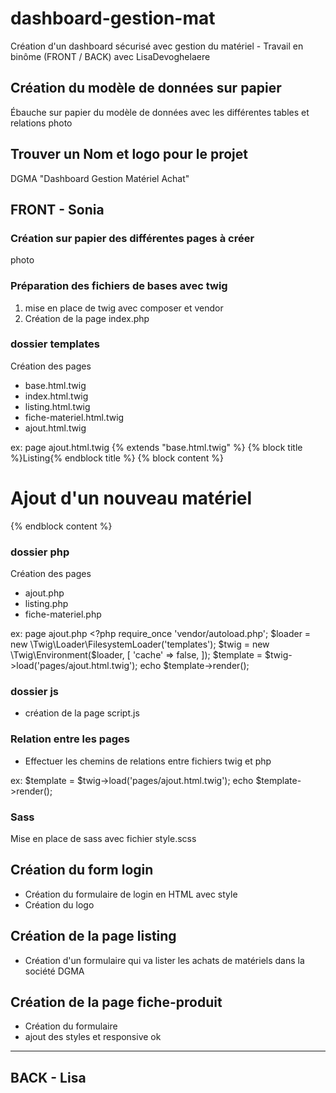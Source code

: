 # dashboard-gestion-mat
Création d'un dashboard sécurisé avec gestion du matériel - Travail en binôme (FRONT / BACK) avec LisaDevoghelaere

## Création du modèle de données sur papier
Ébauche sur papier du modèle de données avec les différentes tables et relations
photo

## Trouver un Nom et logo pour le projet
DGMA "Dashboard Gestion Matériel Achat"

## FRONT - Sonia

### Création sur papier des différentes pages à créer
photo

### Préparation des fichiers de bases avec twig
1. mise en place de twig avec composer et vendor
2. Création de la page index.php

### dossier templates
Création des pages
* base.html.twig
* index.html.twig
* listing.html.twig
* fiche-materiel.html.twig
* ajout.html.twig

ex: page ajout.html.twig
    {% extends "base.html.twig" %}
    {% block title %}Listing{% endblock title %}
    {% block content %}
        <h1>Ajout d'un nouveau matériel</h1>
    {% endblock content %}

### dossier php
Création des pages
* ajout.php
* listing.php
* fiche-materiel.php

ex: page ajout.php
    <?php 
    require_once 'vendor/autoload.php';
    $loader = new \Twig\Loader\FilesystemLoader('templates');
    $twig = new \Twig\Environment($loader, [
        'cache' => false,
    ]);
    $template = $twig->load('pages/ajout.html.twig');
    echo $template->render();

### dossier js
* création de la page script.js

### Relation entre les pages 
* Effectuer les chemins de relations entre fichiers twig et php 

ex: 
    $template = $twig->load('pages/ajout.html.twig');
    echo $template->render();

### Sass
Mise en place de sass avec fichier style.scss

## Création du form login
* Création du formulaire de login en HTML avec style 
* Création du logo

## Création de la page listing
* Création d'un formulaire qui va lister les achats de matériels dans la société DGMA

## Création de la page fiche-produit
* Création du formulaire 
* ajout des styles et responsive ok
-------------------------------------------
## BACK - Lisa


